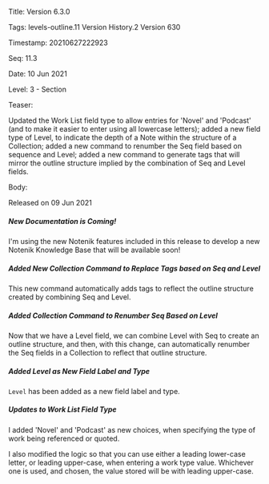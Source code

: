 Title:  Version 6.3.0

Tags:   levels-outline.11 Version History.2 Version 630

Timestamp: 20210627222923

Seq:    11.3

Date:   10 Jun 2021

Level:  3 - Section

Teaser: 

Updated the Work List field type to allow entries for 'Novel' and 'Podcast' (and to make it easier to enter using all lowercase letters); added a new field type of Level, to indicate the depth of a Note within the structure of a Collection; added a new command to renumber the Seq field based on sequence and Level; added a new command to generate tags that will mirror the outline structure implied by the combination of Seq and Level fields.


Body: 

Released on 09 Jun 2021
 
##### New Documentation is Coming!

I'm using the new Notenik features included in this release to develop a new Notenik Knowledge Base that will be available soon!

 
##### Added New Collection Command to Replace Tags based on Seq and Level

This new command automatically adds tags to reflect the outline structure created by combining Seq and Level. 

 
##### Added Collection Command to Renumber Seq Based on Level

Now that we have a Level field, we can combine Level with Seq to create an outline structure, and then, with this change, can automatically renumber the Seq fields in a Collection to reflect that outline structure. 

 
##### Added Level as New Field Label and Type

`Level` has been added as a new field label and type. 

 
##### Updates to Work List Field Type

I added 'Novel' and 'Podcast' as new choices, when specifying the type of work being referenced or quoted. 

I also modified the logic so that you can use either a leading lower-case letter, or leading upper-case, when entering a work type value. Whichever one is used, and chosen, the value stored will be with leading upper-case.
